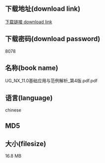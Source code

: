 ## 下载地址(download link)
[下载链接 download link](https://tutu365.netlify.app/?s=UG_NX_11.0%E5%9F%BA%E7%A1%80%E5%BA%94%E7%94%A8%E4%B8%8E%E8%8C%83%E4%BE%8B%E8%A7%A3%E6%9E%90_%E7%AC%AC4%E7%89%88.pdf)

## 下载密码(download password)
8078

## 名称(book name)
UG_NX_11.0基础应用与范例解析_第4版.pdf.pdf

## 语言(language)
chinese

## MD5


## 大小(filesize)
16.8 MB
